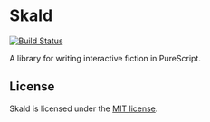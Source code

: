 # Skald

[![Build Status](https://travis-ci.org/ianbollinger/purescript-skald.svg?branch=master)](https://travis-ci.org/ianbollinger/purescript-skald)

A library for writing interactive fiction in PureScript.

## License

Skald is licensed under the [MIT license](LICENSE).
